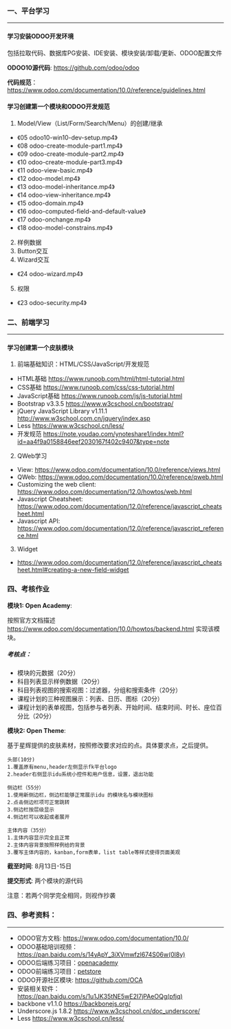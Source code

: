 ###  一、平台学习
--------------------------------
#### 学习安装ODOO开发环境
包括拉取代码、数据库PG安装、IDE安装、模块安装/卸载/更新、ODOO配置文件

**ODOO10源代码**: https://github.com/odoo/odoo

**代码规范**：https://www.odoo.com/documentation/10.0/reference/guidelines.html

#### **学习创建第一个模块和ODOO开发规范**
1. Model/View（List/Form/Search/Menu）的创建/继承
- 《05 odoo10-win10-dev-setup.mp4》
- 《08 odoo-create-module-part1.mp4》
- 《09 odoo-create-module-part2.mp4》
- 《10 odoo-create-module-part3.mp4》
- 《11 odoo-view-basic.mp4》
- 《12 odoo-model.mp4》
- 《13 odoo-model-inheritance.mp4》
- 《14 odoo-view-inheritance.mp4》
- 《15 odoo-domain.mp4》
- 《16 odoo-computed-field-and-default-value》
- 《17 odoo-onchange.mp4》
- 《18 odoo-model-constrains.mp4》

2. 样例数据
3. Button交互
4. Wizard交互
- 《24 odoo-wizard.mp4》
5. 权限
- 《23 odoo-security.mp4》


###  二、前端学习
--------------------------------
#### 学习创建第一个皮肤模块
1. 前端基础知识：HTML/CSS/JavaScript/开发规范
- HTML基础 https://www.runoob.com/html/html-tutorial.html
- CSS基础 https://www.runoob.com/css/css-tutorial.html
- JavaScript基础 https://www.runoob.com/js/js-tutorial.html
- Bootstrap v3.3.5 https://www.w3cschool.cn/bootstrap/
- jQuery JavaScript Library v1.11.1 http://www.w3school.com.cn/jquery/index.asp
- Less https://www.w3cschool.cn/less/
- 开发规范 https://note.youdao.com/ynoteshare1/index.html?id=aa4f9a0158846eef2030167f402c9407&type=note

2. QWeb学习
- View: https://www.odoo.com/documentation/10.0/reference/views.html
- QWeb: https://www.odoo.com/documentation/10.0/reference/qweb.html
- Customizing the web client: https://www.odoo.com/documentation/12.0/howtos/web.html
- Javascript Cheatsheet: https://www.odoo.com/documentation/12.0/reference/javascript_cheatsheet.html
- Javascript API: https://www.odoo.com/documentation/12.0/reference/javascript_reference.html

3. Widget
- https://www.odoo.com/documentation/12.0/reference/javascript_cheatsheet.html#creating-a-new-field-widget

### 四、考核作业

**模块1: Open Academy**: 

按照官方文档描述 https://www.odoo.com/documentation/10.0/howtos/backend.html 实现该模块。

##### 考核点：
- 模块的元数据（20分）
- 科目列表显示样例数据（20分）
- 科目列表视图的搜索视图：过滤器，分组和搜索条件（20分）
- 课程计划的三种视图展示：列表、日历、图标（20分）
- 课程计划的表单视图，包括参与者列表、开始时间、结束时间、时长、座位百分比（20分）

**模块2: Open Theme**: 

基于星辉提供的皮肤素材，按照修改要求对应的点。具体要求点，之后提供。
```
头部(10分)
1.覆盖原有menu,header左侧显示fk平台logo
2.header右侧显示idu系统小控件和用户信息，设置，退出功能

侧边栏（55分）
1.使用新侧边栏，侧边栏能够正常展示idu 的模块名与模块图标
2.点击侧边栏项可正常跳转
3.侧边栏按层级显示
4.侧边栏可以收起或者展开

主体内容（35分）
1.主体内容显示完全且正常
2.主体内容背景按照样例给的背景
3.覆写主体内容的，kanban,form表单，list table等样式使得页面美观
```

**截至时间**: 8月13日-15日

**提交形式**: 两个模块的源代码

注意：若两个同学完全相同，则视作抄袭

###  四、参考资料：
--------------------------------
- ODOO官方文档: https://www.odoo.com/documentation/10.0/
- ODOO基础培训视频：https://pan.baidu.com/s/14yApY_3iXVmwfzl674S06w(0l8y)
- ODOO后端练习项目：[openacademy](https://github.com/n37r06u3/openacademy)
- ODOO前端练习项目：[petstore](https://github.com/odoo/petstore)
- ODOO开源社区模块: https://github.com/OCA<br/>
- 安装相关软件：https://pan.baidu.com/s/1u1JK35tNE5wE2I7jPAeOQg(pfjq)
- backbone v1.1.0 https://backbonejs.org/
- Underscore.js 1.8.2 https://www.w3cschool.cn/doc_underscore/
- Less https://www.w3cschool.cn/less/
